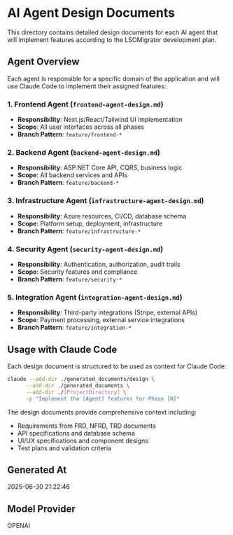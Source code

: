 # AI Agent Design Documents

This directory contains detailed design documents for each AI agent that will implement features according to the LSOMigrator development plan.

## Agent Overview

Each agent is responsible for a specific domain of the application and will use Claude Code to implement their assigned features:

### 1. Frontend Agent (`frontend-agent-design.md`)
- **Responsibility**: Next.js/React/Tailwind UI implementation
- **Scope**: All user interfaces across all phases
- **Branch Pattern**: `feature/frontend-*`

### 2. Backend Agent (`backend-agent-design.md`)
- **Responsibility**: ASP.NET Core API, CQRS, business logic
- **Scope**: All backend services and APIs
- **Branch Pattern**: `feature/backend-*`

### 3. Infrastructure Agent (`infrastructure-agent-design.md`)
- **Responsibility**: Azure resources, CI/CD, database schema
- **Scope**: Platform setup, deployment, infrastructure
- **Branch Pattern**: `feature/infrastructure-*`

### 4. Security Agent (`security-agent-design.md`)
- **Responsibility**: Authentication, authorization, audit trails
- **Scope**: Security features and compliance
- **Branch Pattern**: `feature/security-*`

### 5. Integration Agent (`integration-agent-design.md`)
- **Responsibility**: Third-party integrations (Stripe, external APIs)
- **Scope**: Payment processing, external service integrations
- **Branch Pattern**: `feature/integration-*`

## Usage with Claude Code

Each design document is structured to be used as context for Claude Code:

```bash
claude --add-dir ./generated_documents/design \
      --add-dir ./generated_documents \
      --add-dir ./[ProjectDirectory] \
      -p "Implement the [Agent] features for Phase [N]"
```

The design documents provide comprehensive context including:
- Requirements from FRD, NFRD, TRD documents
- API specifications and database schema
- UI/UX specifications and component designs
- Test plans and validation criteria

## Generated At
2025-06-30 21:22:46

## Model Provider
OPENAI
